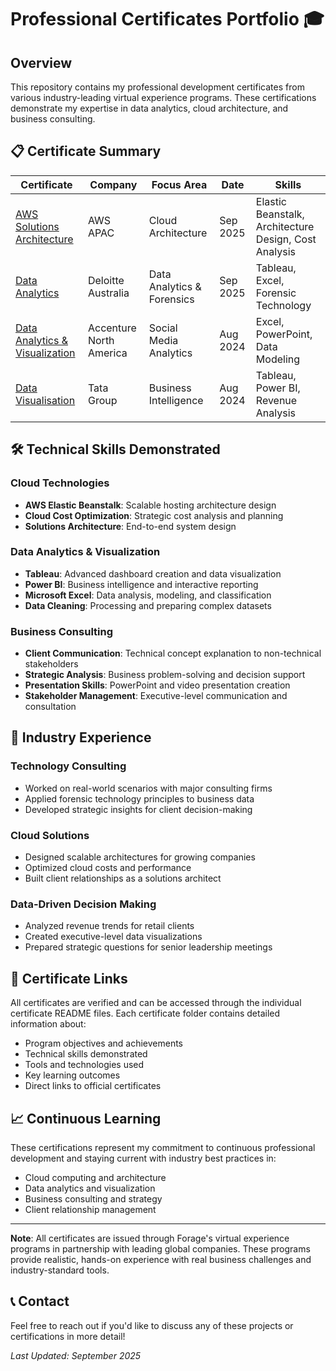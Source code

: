 # Professional Certificates Portfolio 🎓

## Overview
This repository contains my professional development certificates from various industry-leading virtual experience programs. These certifications demonstrate my expertise in data analytics, cloud architecture, and business consulting.

## 📋 Certificate Summary

| Certificate | Company | Focus Area | Date | Skills |
|-------------|---------|------------|------|--------|
| [AWS Solutions Architecture](./aws-certificate/) | AWS APAC | Cloud Architecture | Sep 2025 | Elastic Beanstalk, Architecture Design, Cost Analysis |
| [Data Analytics](./deloitte-certificate/) | Deloitte Australia | Data Analytics & Forensics | Sep 2025 | Tableau, Excel, Forensic Technology |
| [Data Analytics & Visualization](./accenture-certificate/) | Accenture North America | Social Media Analytics | Aug 2024 | Excel, PowerPoint, Data Modeling |
| [Data Visualisation](./tata-certificate/) | Tata Group | Business Intelligence | Aug 2024 | Tableau, Power BI, Revenue Analysis |

## 🛠️ Technical Skills Demonstrated

### Cloud Technologies
- **AWS Elastic Beanstalk**: Scalable hosting architecture design
- **Cloud Cost Optimization**: Strategic cost analysis and planning
- **Solutions Architecture**: End-to-end system design

### Data Analytics & Visualization
- **Tableau**: Advanced dashboard creation and data visualization
- **Power BI**: Business intelligence and interactive reporting
- **Microsoft Excel**: Data analysis, modeling, and classification
- **Data Cleaning**: Processing and preparing complex datasets

### Business Consulting
- **Client Communication**: Technical concept explanation to non-technical stakeholders
- **Strategic Analysis**: Business problem-solving and decision support
- **Presentation Skills**: PowerPoint and video presentation creation
- **Stakeholder Management**: Executive-level communication and consultation

## 🎯 Industry Experience

### Technology Consulting
- Worked on real-world scenarios with major consulting firms
- Applied forensic technology principles to business data
- Developed strategic insights for client decision-making

### Cloud Solutions
- Designed scalable architectures for growing companies
- Optimized cloud costs and performance
- Built client relationships as a solutions architect

### Data-Driven Decision Making
- Analyzed revenue trends for retail clients
- Created executive-level data visualizations
- Prepared strategic questions for senior leadership meetings

## 🔗 Certificate Links
All certificates are verified and can be accessed through the individual certificate README files. Each certificate folder contains detailed information about:
- Program objectives and achievements
- Technical skills demonstrated
- Tools and technologies used
- Key learning outcomes
- Direct links to official certificates

## 📈 Continuous Learning
These certifications represent my commitment to continuous professional development and staying current with industry best practices in:
- Cloud computing and architecture
- Data analytics and visualization
- Business consulting and strategy
- Client relationship management

---

**Note**: All certificates are issued through Forage's virtual experience programs in partnership with leading global companies. These programs provide realistic, hands-on experience with real business challenges and industry-standard tools.

## 📞 Contact
Feel free to reach out if you'd like to discuss any of these projects or certifications in more detail!

*Last Updated: September 2025*
